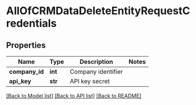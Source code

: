 # AllOfCRMDataDeleteEntityRequestCredentials

## Properties
Name | Type | Description | Notes
------------ | ------------- | ------------- | -------------
**company_id** | **int** | Company identifier | 
**api_key** | **str** | API key secret | 

[[Back to Model list]](../README.md#documentation-for-models) [[Back to API list]](../README.md#documentation-for-api-endpoints) [[Back to README]](../README.md)

